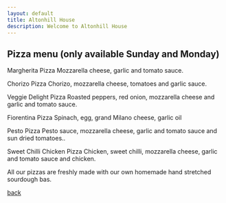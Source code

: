 ```yaml
---
layout: default
title: Altonhill House 
description: Welcome to Altonhill House
---
```


## Pizza menu (only available Sunday and Monday)

Margherita Pizza
Mozzarella cheese, garlic and tomato sauce. 

Chorizo Pizza
Chorizo, mozzarella cheese, tomatoes and garlic sauce.

Veggie Delight Pizza
Roasted peppers, red onion, mozzarella cheese and garlic and tomato sauce.

Fiorentina Pizza
Spinach, egg, grand Milano cheese, garlic oil

Pesto Pizza
Pesto sauce, mozzarella cheese, garlic and tomato sauce and sun dried tomatoes..

Sweet Chilli Chicken Pizza
Chicken, sweet chilli, mozzarella cheese, garlic and tomato sauce and chicken.

All our pizzas are freshly made with our own homemade hand stretched sourdough bas.


[back](./)
